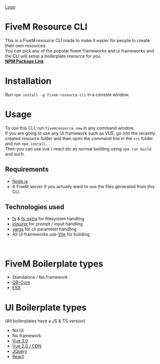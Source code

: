 [Logo](logo.png)

# FiveM Resource CLI

This is a FiveM resource CLI made to make it easier for people to create their own resources.<br>
You can pick any of the popular fivem frameworks and ui frameworks and the CLI will setup a boilerplate resource for you.<br>
[**NPM Package Link**](https://www.npmjs.com/package/fivem-resource-cli)

# Installation

Run `npm install -g fivem-resource-cli` in a console window.

# Usage

To use this CLI, run `fivemresource new` in any command window.<br>
If you are going to use any UI framework such as VUE, go into the recently created resource folder and then open the command line in the `src` folder and run `npm install`.<br>
Then you can use vue / react etc as normal building using `npm run build` and such.

## Requirements

- [Node.js](https://nodejs.org/en/)
- A FiveM server if you actually want to use the files generated from this CLI.

## Technologies used

- [fs](https://www.npmjs.com/package/fs) & [fs-extra](https://www.npmjs.com/package/fs-extra) for filesystem handling
- [inquirer](https://www.npmjs.com/package/inquirer) for prompt / input handling
- [yargs](https://www.npmjs.com/package/yargs) for cli parameter handling
- All UI frameworks use [Vite](https://vitejs.dev/) for building

<br>

# FiveM Boilerplate types

- Standalone / No framework
- [QB-Core](https://github.com/qbcore-framework)
- [ESX](https://github.com/esx-framework/esx-legacy)

# UI Boilerplate types

(All boilerplates have a JS & TS version)

- No UI
- No framework
- [Vue 3.0](https://jquery.com/)
- [Vue 2.0 / CDN](https://vuejs.org/)
- [JQuery](https://jquery.com/)
- [React](https://reactjs.org/)
